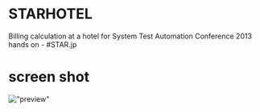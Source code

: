 STARHOTEL
=========

Billing calculation at a hotel for System Test Automation Conference 2013 hands on - #STAR.jp

screen shot
===========
!["preview"](https://github.com/snsk/STARHOTEL/blob/master/ss.png?raw=true)
